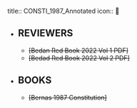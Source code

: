 title:: CONSTI_1987_Annotated
icon:: 

- ## REVIEWERS
	- ~~[Bedan Red Book 2022 Vol 1 PDF]~~
	- ~~[Bedad Red Book 2022 Vol 2 PDF]~~
- ## BOOKS
	- ~~[Bernas 1987 Constitution]~~